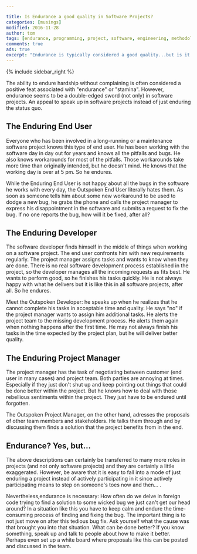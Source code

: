 ```yaml
---

title: Is Endurance a good quality in Software Projects?
categories: [musings]
modified: 2016-11-28
author: tom
tags: [endurance, programming, project, software, engineering, methodology]
comments: true
ads: true
excerpt: "Endurance is typically considered a good quality...but is it really good in all cases?"
---
```


{% include sidebar_right %}

The ability to endure hardship without complaining is often considered a positive feat associated with "endurance" or "stamina". However, endurance seems to be a double-edged sword (not only) in software projects. An appeal to speak up in software projects instead of just enduring the status quo.

## The Enduring End User

Everyone who has been involved in a long-running or a maintenance software project knows this type of end user. He has been working with the software day in day out for years and knows all the pitfalls and bugs. He also knows workarounds for most of the pitfalls. Those workarounds take more time than originally intended, but he doesn't mind. He knows that the working day is over at 5 pm. So he endures.

While the Enduring End User is not happy about all the bugs in the software he works with every day, the Outspoken End User literally hates them. As soon as someone tells him about some new workaround to be used to dodge a new bug, he grabs the phone and calls the project manager to express his disappointment in the software and submits a request to fix the bug. If no one reports the bug, how will it be fixed, after all?

## The Enduring Developer

The software developer finds himself in the middle of things when working on a software project. The end user confronts him with new requirements regularly. The project manager assigns tasks and wants to know when they are done. There is no real software development process established in the project, so the developer manages all the incoming requests as fits best. He wants to perform good, so he finishes his tasks quickly. He is not always happy with what he delivers but it is like this in all software projects, after all. So he endures.

Meet the Outspoken Developer: he speaks up when he realizes that he cannot complete his tasks in acceptable time and quality. He says "no" if the project manager wants to assign him additional tasks. He alerts the project team to the missing development process. He alerts them again when nothing happens after the first time. He may not always finish his tasks in the time expected by the project plan, but he will deliver better quality.

## The Enduring Project Manager

The project manager has the task of negotiating between customer (end user in many cases) and project team. Both parties are annoying at times. Especially if they just don't shut up and keep pointing out things that could be done better within the project. But he knows how to deal with those rebellious sentiments within the project. They just have to be endured until forgotten.

The Outspoken Project Manager, on the other hand, adresses the proposals of other team members and stakeholders. He talks them through and by discussing them finds a solution that the project benefits from in the end.

## Endurance? Yes, but...

The above descriptions can certainly be transferred to many more roles in projects (and not only software projects) and they are certainly a little exaggerated. However, be aware that it is easy to fall into a mode of just enduring a project instead of actively participating in it since actively participating means to step on someone's toes now and then... .

Nevertheless,endurance is necessary: How often do we delve in foreign code trying to find a solution to some wicked bug we just can't get our head around? In a situation like this you have to keep calm and endure the time-consuming process of finding and fixing the bug. The important thing is to not just move on after this tedious bug fix. Ask yourself what the cause was that brought you into that situation. What can be done better? If you know something, speak up and talk to people about how to make it better. Perhaps even set up a white board where proposals like this can be posted and discussed in the team.
